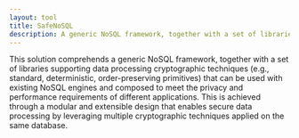 ```yaml
---
layout: tool
title: SafeNoSQL
description: A generic NoSQL framework, together with a set of libraries supporting data processing cryptographic techniques.
---
```


This solution comprehends a generic NoSQL framework, together with a set of libraries supporting data processing cryptographic techniques (e.g., standard, deterministic, order-preserving primitives) that can be used with existing NoSQL engines and composed to meet the privacy and performance requirements of different applications. This is achieved through a modular and extensible design that enables secure data processing by leveraging multiple cryptographic techniques applied on the same database.
